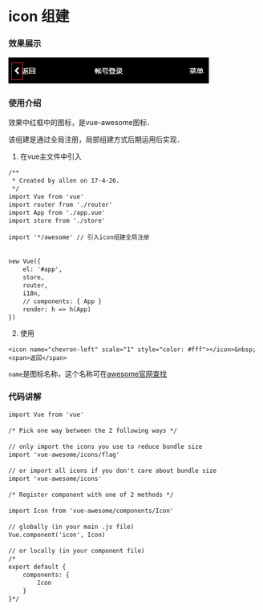 # icon 组建

### 效果展示

![](./assets/icon.png)

### 使用介绍

效果中红框中的图标，是vue-awesome图标．

该组建是通过全局注册，局部组建方式后期运用后实现．

1. 在vue主文件中引入
```
/**
 * Created by allen on 17-4-26.
 */
import Vue from 'vue'
import router from './router'
import App from './app.vue'
import store from './store'

import '*/awesome' // 引入icon组建全局注册


new Vue({
    el: '#app',
    store,
    router,
    i18n,
    // components: { App }
    render: h => h(App)
})
```

2. 使用
```
<icon name="chevron-left" scale="1" style="color: #fff"></icon>&nbsp;<span>返回</span>
```

`name`是图标名称，这个名称可在[awesome官网查找](http://fontawesome.dashgame.com/)



### 代码讲解

```
import Vue from 'vue'

/* Pick one way between the 2 following ways */

// only import the icons you use to reduce bundle size
import 'vue-awesome/icons/flag'

// or import all icons if you don't care about bundle size
import 'vue-awesome/icons'

/* Register component with one of 2 methods */

import Icon from 'vue-awesome/components/Icon'

// globally (in your main .js file)
Vue.component('icon', Icon)

// or locally (in your component file)
/*
export default {
    components: {
        Icon
    }
}*/

```